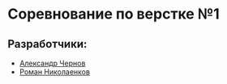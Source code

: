 # Соревнование по верстке №1
## Разработчики:
* [Александр Чернов](https://github.com/AleksanderChernov)
* [Роман Николаенков](https://github.com/rnikolaenkov)
